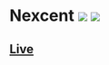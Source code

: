 # Nexcent ![](https://img.shields.io/badge/React-20232A?style=for-the-badge&logo=react&logoColor=61DAFB) ![](https://img.shields.io/badge/Tailwind_CSS-38B2AC?style=for-the-badge&logo=tailwind-css&logoColor=white)

## [Live](https://nexcent-by-adnan-sarkar.netlify.app/)
